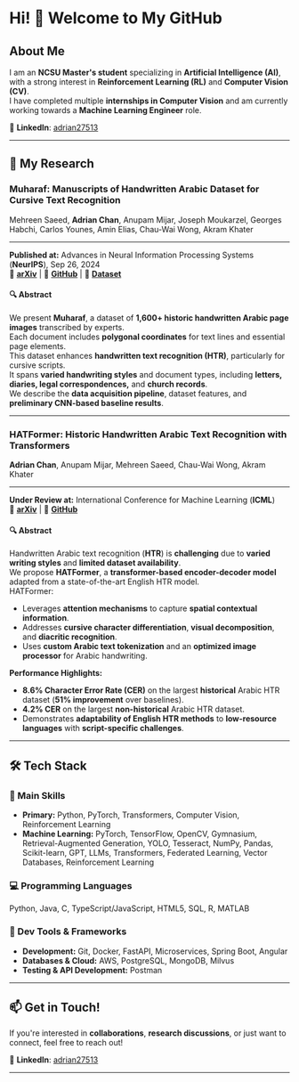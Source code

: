 # Hi! 👋 Welcome to My GitHub  

## About Me  
I am an **NCSU Master's student** specializing in **Artificial Intelligence (AI)**, with a strong interest in **Reinforcement Learning (RL)** and **Computer Vision (CV)**.  
I have completed multiple **internships in Computer Vision** and am currently working towards a **Machine Learning Engineer** role.  

📌 **LinkedIn**: [adrian27513](https://www.linkedin.com/in/adrian27513/)  

---

## 🔬 My Research  

### Muharaf: Manuscripts of Handwritten Arabic Dataset for Cursive Text Recognition  
Mehreen Saeed, **Adrian Chan**, Anupam Mijar, Joseph Moukarzel, Georges Habchi, Carlos Younes, Amin Elias, Chau-Wai Wong, Akram Khater

---

**Published at:** Advances in Neural Information Processing Systems (**NeurIPS**), Sep 26, 2024  
📄 **[arXiv](https://arxiv.org/abs/2406.09630)** | 💾 **[GitHub](https://github.com/mehreenmehreen/muharaf)** | 📂 **[Dataset](https://zenodo.org/records/11492215)**  

#### 🔍 Abstract  
We present **Muharaf**, a dataset of **1,600+ historic handwritten Arabic page images** transcribed by experts.  
Each document includes **polygonal coordinates** for text lines and essential page elements.  
This dataset enhances **handwritten text recognition (HTR)**, particularly for cursive scripts.  
It spans **varied handwriting styles** and document types, including **letters, diaries, legal correspondences,** and **church records**.  
We describe the **data acquisition pipeline**, dataset features, and **preliminary CNN-based baseline results**.  

---

### HATFormer: Historic Handwritten Arabic Text Recognition with Transformers
**Adrian Chan**, Anupam Mijar, Mehreen Saeed, Chau-Wai Wong, Akram Khater

---

**Under Review at:** International Conference for Machine Learning (**ICML**)  
📄 **[arXiv](https://arxiv.org/abs/2410.02179)** | 💾 **[GitHub](https://zenodo.org/records/14165756)**  

#### 🔍 Abstract  
Handwritten Arabic text recognition (**HTR**) is **challenging** due to **varied writing styles** and **limited dataset availability**.  
We propose **HATFormer**, a **transformer-based encoder-decoder model** adapted from a state-of-the-art English HTR model.  
HATFormer:  
- Leverages **attention mechanisms** to capture **spatial contextual information**.  
- Addresses **cursive character differentiation**, **visual decomposition**, and **diacritic recognition**.  
- Uses **custom Arabic text tokenization** and an **optimized image processor** for Arabic handwriting.  

**Performance Highlights:**  
- **8.6% Character Error Rate (CER)** on the largest **historical** Arabic HTR dataset (**51% improvement** over baselines).  
- **4.2% CER** on the largest **non-historical** Arabic HTR dataset.  
- Demonstrates **adaptability of English HTR methods** to **low-resource languages** with **script-specific challenges**.  

---

## 🛠️ Tech Stack  

### 🌟 Main Skills  
- **Primary:** Python, PyTorch, Transformers, Computer Vision, Reinforcement Learning
- **Machine Learning:** PyTorch, TensorFlow, OpenCV, Gymnasium, Retrieval-Augmented Generation, YOLO, Tesseract, NumPy, Pandas, Scikit-learn, GPT, LLMs, Transformers, Federated Learning, Vector Databases, Reinforcement Learning

### 💻 Programming Languages  
Python, Java, C, TypeScript/JavaScript, HTML5, SQL, R, MATLAB 

### 🚀 Dev Tools & Frameworks  
- **Development:** Git, Docker, FastAPI, Microservices, Spring Boot, Angular  
- **Databases & Cloud:** AWS, PostgreSQL, MongoDB, Milvus  
- **Testing & API Development:** Postman  

---

## 📫 Get in Touch!  
If you're interested in **collaborations**, **research discussions**, or just want to connect, feel free to reach out!  

📌 **LinkedIn**: [adrian27513](https://www.linkedin.com/in/adrian27513/)  

---
